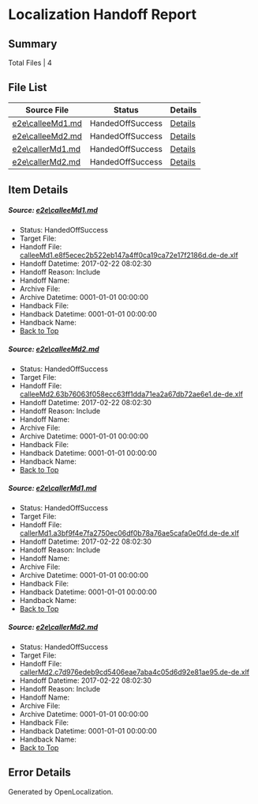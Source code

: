 # <a name='report-top'></a> Localization Handoff Report

## Summary
 Total Files | 4

## File List
 Source File | Status | Details 
 ----------- | ------ | ------- 
 [e2e\calleeMd1.md](https://github.com/OpenLocalizationTestOrg/ol-test4/blob/7aaf5375d42da6f73778f18dcbb09c72507396cb/e2e/calleeMd1.md) | HandedOffSuccess | [Details](#2aa721fbd729bb7a31964ccd1c6583a76a094a121)
 [e2e\calleeMd2.md](https://github.com/OpenLocalizationTestOrg/ol-test4/blob/7aaf5375d42da6f73778f18dcbb09c72507396cb/e2e/calleeMd2.md) | HandedOffSuccess | [Details](#3d6361da698507887b2431a4ee67dcf6e2a439f72)
 [e2e\callerMd1.md](https://github.com/OpenLocalizationTestOrg/ol-test4/blob/7aaf5375d42da6f73778f18dcbb09c72507396cb/e2e/callerMd1.md) | HandedOffSuccess | [Details](#71de75227f0040a15122ee5e7aa1e94d8ef80bed3)
 [e2e\callerMd2.md](https://github.com/OpenLocalizationTestOrg/ol-test4/blob/7aaf5375d42da6f73778f18dcbb09c72507396cb/e2e/callerMd2.md) | HandedOffSuccess | [Details](#6ebab0386573d26882d0d7fc6f562d65803a098c4)

## Item Details
##### <a name='2aa721fbd729bb7a31964ccd1c6583a76a094a121'></a> Source: [e2e\calleeMd1.md](https://github.com/OpenLocalizationTestOrg/ol-test4/blob/7aaf5375d42da6f73778f18dcbb09c72507396cb/e2e/calleeMd1.md)
* Status: HandedOffSuccess
* Target File: 
* Handoff File: [calleeMd1.e8f5ecec2b522eb147a4ff0ca19ca72e17f2186d.de-de.xlf](https://github.com/OpenLocalizationTestOrg/ol-test4-handoff/blob/239316743749a9b2afb21ec884190b2b467a9b8d/ol-handoff/OpenLocalizationTestOrg/ol-test4-dede/xinjiang/ht/calleeMd1.e8f5ecec2b522eb147a4ff0ca19ca72e17f2186d.de-de.xlf)
* Handoff Datetime: 2017-02-22 08:02:30
* Handoff Reason: Include
* Handoff Name: 
* Archive File: 
* Archive Datetime: 0001-01-01 00:00:00
* Handback File: 
* Handback Datetime: 0001-01-01 00:00:00
* Handback Name: 
* [Back to Top](#report-top)

##### <a name='3d6361da698507887b2431a4ee67dcf6e2a439f72'></a> Source: [e2e\calleeMd2.md](https://github.com/OpenLocalizationTestOrg/ol-test4/blob/7aaf5375d42da6f73778f18dcbb09c72507396cb/e2e/calleeMd2.md)
* Status: HandedOffSuccess
* Target File: 
* Handoff File: [calleeMd2.63b76063f058ecc63ff1dda71ea2a67db72ae6e1.de-de.xlf](https://github.com/OpenLocalizationTestOrg/ol-test4-handoff/blob/239316743749a9b2afb21ec884190b2b467a9b8d/ol-handoff/OpenLocalizationTestOrg/ol-test4-dede/xinjiang/ht/calleeMd2.63b76063f058ecc63ff1dda71ea2a67db72ae6e1.de-de.xlf)
* Handoff Datetime: 2017-02-22 08:02:30
* Handoff Reason: Include
* Handoff Name: 
* Archive File: 
* Archive Datetime: 0001-01-01 00:00:00
* Handback File: 
* Handback Datetime: 0001-01-01 00:00:00
* Handback Name: 
* [Back to Top](#report-top)

##### <a name='71de75227f0040a15122ee5e7aa1e94d8ef80bed3'></a> Source: [e2e\callerMd1.md](https://github.com/OpenLocalizationTestOrg/ol-test4/blob/7aaf5375d42da6f73778f18dcbb09c72507396cb/e2e/callerMd1.md)
* Status: HandedOffSuccess
* Target File: 
* Handoff File: [callerMd1.a3bf9f4e7fa2750ec06df0b78a76ae5cafa0e0fd.de-de.xlf](https://github.com/OpenLocalizationTestOrg/ol-test4-handoff/blob/239316743749a9b2afb21ec884190b2b467a9b8d/ol-handoff/OpenLocalizationTestOrg/ol-test4-dede/xinjiang/ht/callerMd1.a3bf9f4e7fa2750ec06df0b78a76ae5cafa0e0fd.de-de.xlf)
* Handoff Datetime: 2017-02-22 08:02:30
* Handoff Reason: Include
* Handoff Name: 
* Archive File: 
* Archive Datetime: 0001-01-01 00:00:00
* Handback File: 
* Handback Datetime: 0001-01-01 00:00:00
* Handback Name: 
* [Back to Top](#report-top)

##### <a name='6ebab0386573d26882d0d7fc6f562d65803a098c4'></a> Source: [e2e\callerMd2.md](https://github.com/OpenLocalizationTestOrg/ol-test4/blob/7aaf5375d42da6f73778f18dcbb09c72507396cb/e2e/callerMd2.md)
* Status: HandedOffSuccess
* Target File: 
* Handoff File: [callerMd2.c7d976edeb9cd5406eae7aba4c05d6d92e81ae95.de-de.xlf](https://github.com/OpenLocalizationTestOrg/ol-test4-handoff/blob/239316743749a9b2afb21ec884190b2b467a9b8d/ol-handoff/OpenLocalizationTestOrg/ol-test4-dede/xinjiang/ht/callerMd2.c7d976edeb9cd5406eae7aba4c05d6d92e81ae95.de-de.xlf)
* Handoff Datetime: 2017-02-22 08:02:30
* Handoff Reason: Include
* Handoff Name: 
* Archive File: 
* Archive Datetime: 0001-01-01 00:00:00
* Handback File: 
* Handback Datetime: 0001-01-01 00:00:00
* Handback Name: 
* [Back to Top](#report-top)


## Error Details

Generated by OpenLocalization.
